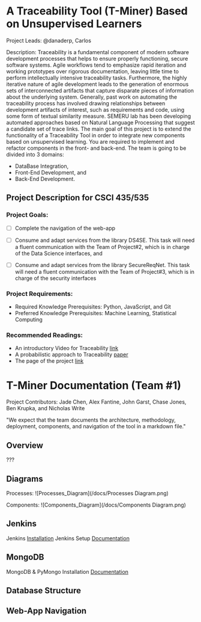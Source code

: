 # A Traceability Tool (T-Miner) Based on Unsupervised Learners
Project Leads: @danaderp, Carlos
 
Description: Traceability is a fundamental component of modern software development processes that helps to ensure properly functioning, secure software systems. 
Agile workflows tend to emphasize rapid iteration and working prototypes over rigorous documentation, leaving little time to perform intellectually intensive traceability tasks. 
Furthermore, the highly iterative nature of agile development leads to the generation of enormous sets of interconnected artifacts that capture disparate pieces of information about the underlying system. 
Generally, past work on automating the traceability process has involved drawing relationships between development artifacts of interest, such as requirements and code, using some form of textual similarity measure. 
SEMERU lab has been developing automated approaches based on Natural Language Processing that suggest a candidate set of trace links. 
The main goal of this project is to extend the functionality of a Traceability Tool in order to integrate new components based on unsupervised learning. 
You are required to implement and refactor components in the front- and back-end. 
The team is going to be divided into 3 domains: 
- DataBase Integration, 
- Front-End Development, and 
- Back-End Development. 

## Project Description for CSCI 435/535

### Project Goals:

- [ ] Complete the navigation of the web-app 
- [ ] Consume and adapt services from the  library DS4SE. This task will need a fluent communication with the Team of Project#2, which is in charge of the Data Science interfaces, and 
- [ ] Consume and adapt services from the library SecureReqNet. This task will need a fluent communication with the Team of Project#3, which is in charge of the security interfaces


### Project Requirements:

- Required Knowledge Prerequisites: Python, JavaScript, and Git
- Preferred Knowledge Prerequisites: Machine Learning, Statistical Computing

### Recommended Readings:

- An introductory Video for Traceability [link](https://www.youtube.com/watch?v=guSAnWP9zDI&feature=youtu.be)
- A probabilistic approach to Traceability [paper](https://arxiv.org/pdf/2005.09046.pdf)
- The page of the project [link](https://semeru-code-public.gitlab.io/Project-Websites/comet-website/)

# T-Miner Documentation (Team #1)
Project Contributors: Jade Chen, Alex Fantine, John Garst, Chase Jones, Ben Krupka, and Nicholas Write

"We expect that the team documents the architecture, methodology, deployment, components, and navigation of the tool in a markdown file."

## Overview
???

## Diagrams
Processes: 
![Processes_Diagram](/docs/Processes Diagram.png) 

Components: 
![Components_Diagram](/docs/Components Diagram.png)

## Jenkins
Jenkins [Installation](https://www.jenkins.io/doc/book/installing/)
Jenkins Setup [Documentation](https://github.com/WM-SEMERU/Neural-Unsupervised-Software-Traceability/blob/master/web-app/docs/Jenkins%20Setup.txt)

## MongoDB
MongoDB & PyMongo Installation [Documentation](https://github.com/WM-SEMERU/Neural-Unsupervised-Software-Traceability/blob/dev-branch/web-app/docs/MongoDB%20Setup.txt)

## Database Structure

## Web-App Navigation